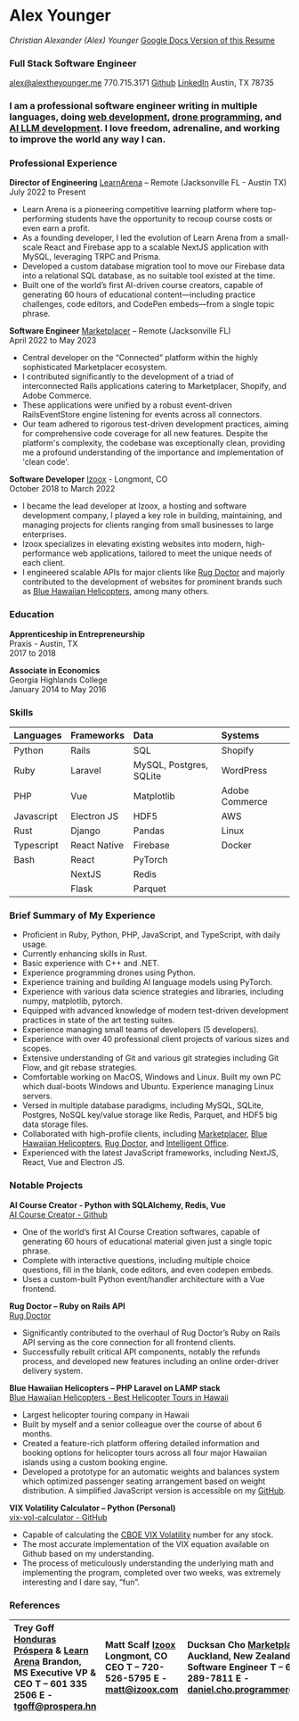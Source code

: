 # Alex Younger

*Christian Alexander (Alex) Younger*				[Google Docs Version of this Resume](https://docs.google.com/document/d/1xaebeC0PrJee5jfqY1wSgAbTAqwNHdstd-Zer0BVZww/edit?usp=sharing)

### Full Stack Software Engineer

[alex@alextheyounger.me](mailto:alex@alextheyounger.me)		770.715.3171	 [Github](https://github.com/AlextheYounga)		[LinkedIn](https://www.linkedin.com/in/alexyounger/) 		Austin, TX 78735

### I am a professional software engineer writing in multiple languages, doing [web development](https://alextheyounger.me/projects), [drone programming](https://www.youtube.com/watch?v=VTdS4-Tas6E), and [AI LLM development](https://github.com/AlextheYounga/ai-course-creator). I love freedom, adrenaline, and working to improve the world any way I can.

### Professional Experience

**Director of Engineering** [LearnArena](https://learnarena.com/) – Remote (Jacksonville FL \- Austin TX)  
July 2022 to Present

* Learn Arena is a pioneering competitive learning platform where top-performing students have the opportunity to recoup course costs or even earn a profit.   
* As a founding developer, I led the evolution of Learn Arena from a small-scale React and Firebase app to a scalable NextJS application with MySQL, leveraging TRPC and Prisma.  
* Developed a custom database migration tool to move our Firebase data into a relational SQL database, as no suitable tool existed at the time.  
* Built one of the world’s first AI-driven course creators, capable of generating 60 hours of educational content—including practice challenges, code editors, and CodePen embeds—from a single topic phrase. 


**Software Engineer** [Marketplacer](https://www.marketplacer.com/) – Remote (Jacksonville FL)  
April 2022 to May 2023

* Central developer on the “Connected” platform within the highly sophisticated Marketplacer ecosystem.  
* I contributed significantly to the development of a triad of interconnected Rails applications catering to Marketplacer, Shopify, and Adobe Commerce.   
* These applications were unified by a robust event-driven RailsEventStore engine listening for events across all connectors.  
* Our team adhered to rigorous test-driven development practices, aiming for comprehensive code coverage for all new features. Despite the platform's complexity, the codebase was exceptionally clean, providing me a profound understanding of the importance and implementation of 'clean code'.

**Software Developer** [Izoox](https://www.izoox.com/) \- Longmont, CO  
October 2018 to March 2022

* I became the lead developer at Izoox, a hosting and software development company, I played a key role in building, maintaining, and managing projects for clients ranging from small businesses to large enterprises.  
* Izoox specializes in elevating existing websites into modern, high-performance web applications, tailored to meet the unique needs of each client.   
*  I engineered scalable APIs for major clients like [Rug Doctor](https://www.rugdoctor.com/) and majorly contributed to the development of websites for prominent brands such as [Blue Hawaiian Helicopters](https://www.bluehawaiian.com/en), among many others.

### Education

**Apprenticeship in Entrepreneurship**  
Praxis \- Austin, TX  
2017 to 2018  
   
**Associate in Economics**  
Georgia Highlands College  
January 2014 to May 2016  
 

### Skills

| Languages | Frameworks | Data | Systems |
| :---- | :---- | :---- | :---- |
| Python | Rails | SQL | Shopify |
| Ruby | Laravel | MySQL, Postgres, SQLite | WordPress |
| PHP | Vue | Matplotlib | Adobe Commerce |
| Javascript | Electron JS | HDF5 | AWS |
| Rust | Django | Pandas | Linux |
| Typescript | React Native | Firebase | Docker |
|  Bash | React | PyTorch |   |
|   | NextJS | Redis |   |
|   | Flask | Parquet |   |

 

### Brief Summary of My Experience

* Proficient in Ruby, Python, PHP, JavaScript, and TypeScript, with daily usage.   
* Currently enhancing skills in Rust.  
* Basic experience with C++ and .NET.  
* Experience programming drones using Python.  
* Experience training and building AI language models using PyTorch.  
* Experience with various data science strategies and libraries, including numpy, matplotlib, pytorch.  
* Equipped with advanced knowledge of modern test-driven development practices in state of the art testing suites.  
* Experience managing small teams of developers (5 developers).  
* Experience with over 40 professional client projects of various sizes and scopes.  
* Extensive understanding of Git and various git strategies including Git Flow, and git rebase strategies.  
* Comfortable working on MacOS, Windows and Linux. Built my own PC which dual-boots Windows and Ubuntu. Experience managing Linux servers.  
* Versed in multiple database paradigms, including MySQL, SQLite, Postgres, NoSQL key/value storage like Redis, Parquet, and HDF5 big data storage files.  
* Collaborated with high-profile clients, including [Marketplacer](https://www.marketplacer.com/), [Blue Hawaiian Helicopters](https://www.bluehawaiian.com/en), [Rug Doctor](https://www.rugdoctor.com/), and [Intelligent Office](https://www.intelligentoffice.com/).  
* Experienced with the latest JavaScript frameworks, including NextJS, React, Vue and Electron JS.

### Notable Projects

**AI Course Creator \- Python with SQLAlchemy, Redis, Vue**  
[AI Course Creator \- Github](https://github.com/AlextheYounga/ai-course-creator)

* One of the world’s first AI Course Creation softwares, capable of generating 60 hours of educational material given just a single topic phrase.  
* Complete with interactive questions, including multiple choice questions, fill in the blank, code editors, and even codepen embeds.  
* Uses a custom-built Python event/handler architecture with a Vue frontend.

**Rug Doctor – Ruby on Rails API**  
[Rug Doctor](https://www.rugdoctor.com/)

* Significantly contributed to the overhaul of Rug Doctor’s Ruby on Rails API serving as the core connection for all frontend clients.  
* Successfully rebuilt critical API components, notably the refunds process, and developed new features including an online order-driver delivery system.

   
**Blue Hawaiian Helicopters – PHP Laravel on LAMP stack**  
[Blue Hawaiian Helicopters \- Best Helicopter Tours in Hawaii](https://www.bluehawaiian.com/en)

* Largest helicopter touring company in Hawaii  
* Built by myself and a senior colleague over the course of about 6 months.  
* Created a feature-rich platform offering detailed information and booking options for helicopter tours across all four major Hawaiian islands using a custom booking engine.  
* Developed a prototype for an automatic weights and balances system which optimized passenger seating arrangement based on weight distribution. A simplified JavaScript version is accessible on my [GitHub](https://github.com/AlextheYounga/helicopter-weights-balance-calculator).

**VIX Volatility Calculator – Python (Personal)**  
[vix-vol-calculator \- GitHub](https://github.com/AlextheYounga/vix-vol-calculator)

* Capable of calculating the [CBOE VIX Volatility](https://www.sfu.ca/~poitras/419_VIX.pdf) number for any stock.   
* The most accurate implementation of the VIX equation available on Github based on my understanding.  
* The process of meticulously understanding the underlying math and implementing the program, completed over two weeks, was extremely interesting and I dare say, “fun”.

### References

| Trey Goff [Honduras Próspera](https://www.prospera.co/en) & [Learn Arena](https://learnarena.com/) Brandon, MS Executive VP & CEO T – 601 335 2506 E \- tgoff@prospera.hn | Matt Scalf [Izoox](https://www.izoox.com/) Longmont, CO CEO T – 720-526-5795 E \- matt@izoox.com | Ducksan Cho [Marketplacer](https://www.marketplacer.com/) Auckland, New Zealand Senior Software Engineer T – 64+210-289-7811 E \- daniel.cho.programmer@gmail.com |
| :---- | :---- | :---- |
